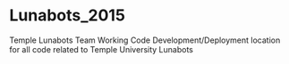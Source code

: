 Lunabots_2015
=============

Temple Lunabots Team Working Code
Development/Deployment location for all code related to Temple University Lunabots
